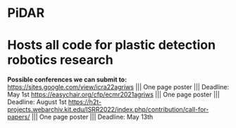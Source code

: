 # PiDAR
# Hosts all code for plastic detection robotics research
**Possible conferences we can submit to:**
https://sites.google.com/view/icra22agriws ||| One page poster ||| Deadline: May 1st
https://easychair.org/cfp/ecmr2021agriws ||| One page poster ||| Deadline: August 1st
https://h2t-projects.webarchiv.kit.edu/ISRR2022/index.php/contribution/call-for-papers/ ||| One page poster ||| Deadline: May 13th
